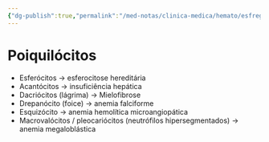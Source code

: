 ```yaml
---
{"dg-publish":true,"permalink":"/med-notas/clinica-medica/hemato/esfregaco-de-sangue-periferico/"}
---
```



# Poiquilócitos

- Esferócitos -> esferocitose hereditária
- Acantócitos -> insuficiência hepática
- Dacriócitos (lágrima) -> Mielofibrose
- Drepanócito (foice) -> anemia falciforme
- Esquizócito -> anemia hemolítica microangiopática
- Macrovalócitos / pleocariócitos (neutrófilos hipersegmentados) -> anemia megaloblástica